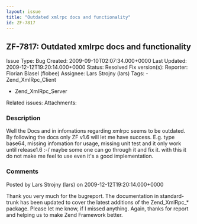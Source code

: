 ```yaml
---
layout: issue
title: "Outdated xmlrpc docs and functionality"
id: ZF-7817
---
```


ZF-7817: Outdated xmlrpc docs and functionality
-----------------------------------------------

 Issue Type: Bug Created: 2009-09-10T02:07:34.000+0000 Last Updated: 2009-12-12T19:20:14.000+0000 Status: Resolved Fix version(s): 
 Reporter:  Florian Blasel (flobee)  Assignee:  Lars Strojny (lars)  Tags: - Zend\_XmlRpc\_Client
- Zend\_XmlRpc\_Server
 
 Related issues: 
 Attachments: 
### Description

Well the Docs and in infomations regarding xmlrpc seems to be outdated. By following the docs only ZF v1.6 will let me have success. E.g. type base64, missing infomation for usage, missing unit test and it only work until release1.6 :-/ maybe some one can go through it and fix it. with this it do not make me feel to use even it's a good implementation.

 

 

### Comments

Posted by Lars Strojny (lars) on 2009-12-12T19:20:14.000+0000

Thank you very much for the bugreport. The documentation in standard-trunk has been updated to cover the latest additions of the Zend\_XmlRpc\_\* package. Please let me know, if I missed anything. Again, thanks for report and helping us to make Zend Framework better.

 

 